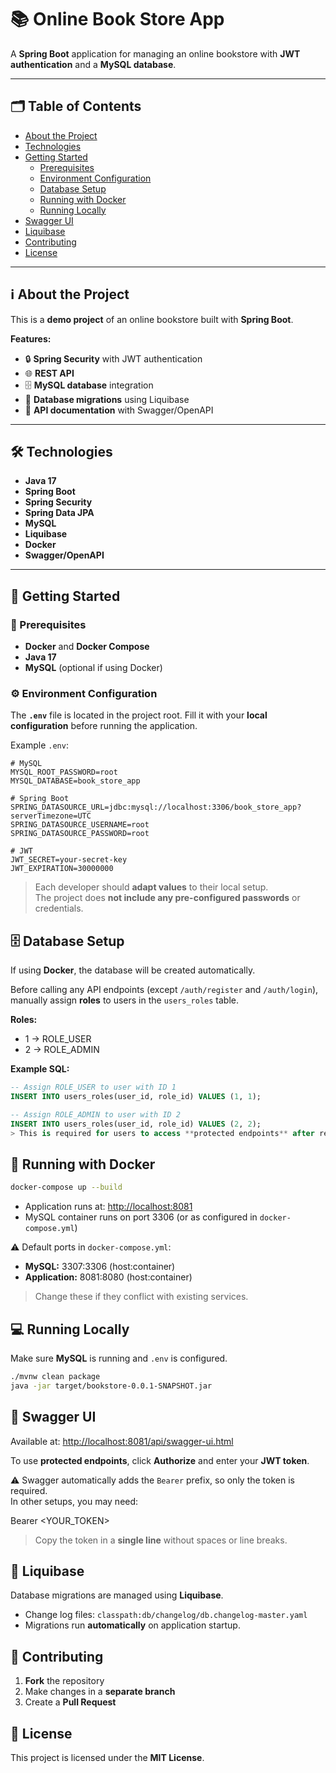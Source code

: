 # 📚 Online Book Store App

A **Spring Boot** application for managing an online bookstore with **JWT authentication** and a **MySQL database**.  

---

## 🗂 Table of Contents
- [About the Project](#-about-the-project)  
- [Technologies](#-technologies)  
- [Getting Started](#-getting-started)  
  - [Prerequisites](#-prerequisites)  
  - [Environment Configuration](#-environment-configuration)  
  - [Database Setup](#-database-setup)  
  - [Running with Docker](#-running-with-docker)  
  - [Running Locally](#-running-locally)  
- [Swagger UI](#-swagger-ui)  
- [Liquibase](#-liquibase)  
- [Contributing](#-contributing)  
- [License](#-license)  

---

## ℹ️ About the Project

This is a **demo project** of an online bookstore built with **Spring Boot**.  

**Features:**  
- 🔒 **Spring Security** with JWT authentication  
- 🌐 **REST API**  
- 🗄 **MySQL database** integration  
- 🔄 **Database migrations** using Liquibase  
- 📖 **API documentation** with Swagger/OpenAPI  

---

## 🛠 Technologies

- **Java 17**  
- **Spring Boot**  
- **Spring Security**  
- **Spring Data JPA**  
- **MySQL**  
- **Liquibase**  
- **Docker**  
- **Swagger/OpenAPI**  

---

## 🚀 Getting Started

### 🧩 Prerequisites
- **Docker** and **Docker Compose**  
- **Java 17**  
- **MySQL** (optional if using Docker)  

### ⚙️ Environment Configuration

The **`.env`** file is located in the project root. Fill it with your **local configuration** before running the application.  

Example `.env`:

```env
# MySQL
MYSQL_ROOT_PASSWORD=root
MYSQL_DATABASE=book_store_app

# Spring Boot
SPRING_DATASOURCE_URL=jdbc:mysql://localhost:3306/book_store_app?serverTimezone=UTC
SPRING_DATASOURCE_USERNAME=root
SPRING_DATASOURCE_PASSWORD=root

# JWT
JWT_SECRET=your-secret-key
JWT_EXPIRATION=30000000
```
> Each developer should **adapt values** to their local setup.  
> The project does **not include any pre-configured passwords** or credentials.  



## 🗄 Database Setup

If using **Docker**, the database will be created automatically.  

Before calling any API endpoints (except `/auth/register` and `/auth/login`), manually assign **roles** to users in the `users_roles` table.  

**Roles:**  
- 1 → ROLE_USER  
- 2 → ROLE_ADMIN  

**Example SQL:**  
```sql
-- Assign ROLE_USER to user with ID 1
INSERT INTO users_roles(user_id, role_id) VALUES (1, 1);

-- Assign ROLE_ADMIN to user with ID 2
INSERT INTO users_roles(user_id, role_id) VALUES (2, 2);
> This is required for users to access **protected endpoints** after registration or login.

```

## 🐳 Running with Docker

```bash
docker-compose up --build
```
- Application runs at: [http://localhost:8081](http://localhost:8081)  
- MySQL container runs on port 3306 (or as configured in `docker-compose.yml`)  

⚠️ Default ports in `docker-compose.yml`:
- **MySQL:** 3307:3306 (host:container)  
- **Application:** 8081:8080 (host:container)  

> Change these if they conflict with existing services.

## 💻 Running Locally

Make sure **MySQL** is running and `.env` is configured.  

```bash
./mvnw clean package
java -jar target/bookstore-0.0.1-SNAPSHOT.jar
```
## 📑 Swagger UI

Available at: [http://localhost:8081/api/swagger-ui.html](http://localhost:8081/api/swagger-ui.html)  

To use **protected endpoints**, click **Authorize** and enter your **JWT token**.  

⚠️ Swagger automatically adds the `Bearer` prefix, so only the token is required.  
In other setups, you may need:  

Bearer <YOUR_TOKEN>


> Copy the token in a **single line** without spaces or line breaks.

## 🔄 Liquibase

Database migrations are managed using **Liquibase**.  

- Change log files: `classpath:db/changelog/db.changelog-master.yaml`  
- Migrations run **automatically** on application startup.

## 🤝 Contributing

1. **Fork** the repository  
2. Make changes in a **separate branch**  
3. Create a **Pull Request**

## 📝 License

This project is licensed under the **MIT License**.
